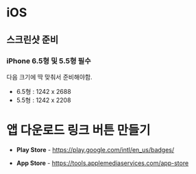 # iOS

## 스크린샷 준비

### iPhone 6.5형 및 5.5형 필수

다음 크기에 딱 맞춰서 준비해야함.

- 6.5형 : 1242 x 2688 
- 5.5형 : 1242 x 2208





# 앱 다운로드 링크 버튼 만들기

- **Play Store** - https://play.google.com/intl/en_us/badges/

- **App Store** - https://tools.applemediaservices.com/app-store
